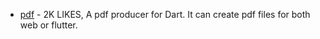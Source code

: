 - [pdf](https://pub.dev/packages/pdf) - 2K LIKES, A pdf producer for Dart. It can create pdf files for both web or flutter.
